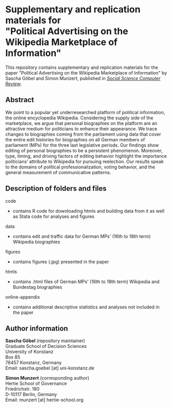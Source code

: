 ﻿# Supplementary and replication materials for <br /> "Political Advertising on the Wikipedia Marketplace of Information"
This repository contains supplementary and replication materials for the paper "Political Advertising on the Wikipedia Marketplace of Information" by Sascha Göbel and Simon Munzert, published in [*Social Science Computer Review*](http://journals.sagepub.com/doi/full/10.1177/0894439317703579).

## Abstract
We point to a popular yet underresearched platform of political information, the online encyclopedia Wikipedia. Considering the supply side of the marketplace, we argue that personal biographies on the platform are an attractive medium for politicians to enhance their appearance. We trace changes to biographies coming from the parliament using data that cover the entire edit histories for biographies on all German members of parliament (MPs) for the three last legislative periods. Our findings show editing of personal biographies to be a persistent phenomenon. Moreover, type, timing, and driving factors of editing behavior highlight the importance politicians’ attribute to Wikipedia for pursuing reelection. Our results speak to the domains of political professionalization, voting behavior, and the general measurement of communicative patterns.

## Description of folders and files
code
- contains R code for downloading htmls and building data from it as well as Stata code for analyses and figures

data
- contains edit and traffic data for German MPs' (16th to 18th term) Wikipedia biographies

figures
- contains figures (.jpg) presented in the paper

htmls
- contains .html files of German MPs' (16th to 18th term) Wikipedia and Bundestag biographies

online-appendix
- contains additional descriptive statistics and analyses not included in the paper

## Author information
**Sascha Göbel** (repository maintainer) <br />
Graduate School of Decision Sciences <br />
University of Konstanz <br />
Box 85 <br />
78457 Konstanz, Germany <br />
Email: sascha.goebel [at] uni-konstanz.de

**Simon Munzert** (corresponding author) <br />
Hertie School of Governance <br />
Friedrichstr. 180 <br />
D-10117 Berlin, Germany <br />
Email: munzert [at] hertie-school.org
